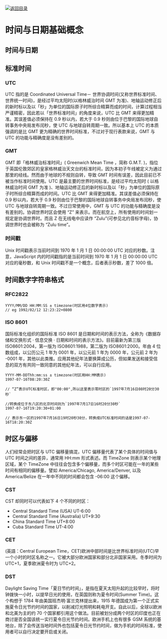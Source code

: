 [![返回目录](https://i.postimg.cc/JzFTMvjF/image.png)](https://github.com/wx-chevalier/Awesome-CheatSheets)

# 时间与日期基础概念

## 时间与日期

## 标准时间

### UTC

UTC 指的是 Coordinated Universal Time－ 世界协调时间(又称世界标准时间、世界统一时间)，是经过平均太阳时(以格林威治时间 GMT 为准)、地轴运动修正后的新时标以及以「秒」为单位的国际原子时所综合精算而成的时间，计算过程相当严谨精密，因此若以「世界标准时间」的角度来说，UTC 比 GMT 来得更加精准。其误差值必须保持在 0.9 秒以内，若大于 0.9 秒则由位于巴黎的国际地球自转事务中央局发布闰秒，使 UTC 与地球自转周期一致。所以基本上 UTC 的本质强调的是比 GMT 更为精确的世界时间标准，不过对于现行表款来说，GMT 与 UTC 的功能与精确度是没有差别的。

### GMT

GMT 即「格林威治标准时间」( Greenwich Mean Time ，简称 G.M.T. )，指位于英国伦敦郊区的皇家格林威治天文台的标准时间，因为本初子午线被定义为通过那里的经线。然而由于地球的不规则自转，导致 GMT 时间有误差，因此目前已不被当作标准时间使用。UTC 是最主要的世界时间标准，是经过平均太阳时 ( 以格林威治时间 GMT 为准 )、地轴运动修正后的新时标以及以「秒」为单位的国际原子时所综合精算而成的时间。UTC 比 GMT 来得更加精准。其误差值必须保持在 0.9 秒以内，若大于 0.9 秒则由位于巴黎的国际地球自转事务中央局发布闰秒，使 UTC 与地球自转周期一致。不过日常使用中，GMT 与 UTC 的功能与精确度是没有差别的。协调世界时区会使用 “Z” 来表示。而在航空上，所有使用的时间划一规定是协调世界时。而且 Z 在无线电中应读作 “Zulu”(可参见北约音标字母)，协调世界时也会被称为 “Zulu time”。

### 时间戳

Unix 时间戳表示当前时间到 1970 年 1 月 1 日 00:00:00 UTC 对应的秒数。注意，JavaScript 内的时间戳指的是当前时间到 1970 年 1 月 1 日 00:00:00 UTC 对应的毫秒数，和 Unix 时间戳不是一个概念，后者表示秒数，差了 1000 倍。

## 时间数字字符串格式

### RFC2822

```
YYYY/MM/DD HH:MM:SS ± timezone(时区用4位数字表示)
// eg 1992/02/12 12:23:22+0800
```

### ISO 8601

国际标准化组织的国际标准 ISO 8601 是日期和时间的表示方法，全称为《数据存储和交换形式 · 信息交换 · 日期和时间的表示方法》。目前最新为第三版 ISO8601:2004，第一版为 ISO8601:1988，第二版为 ISO8601:2000。年由 4 位数组成，以公历公元 1 年为 0001 年，以公元前 1 年为 0000 年，公元前 2 年为 -0001 年，其他以此类推。应用其他纪年法要换算成公历，但如果发送和接受信息的双方有共同一致同意的其他纪年法，可以自行应用。

```
YYYY-MM-DDThh:mm:ss ± timezone(时区用HH:MM表示)
1997-07-16T08:20:30Z

// “Z”表示UTC标准时区，即"00:00",所以这里表示零时区的`1997年7月16日08时20分30秒`

//转换成位于东八区的北京时间则为`1997年7月17日16时20分30秒`
1997-07-16T19:20:30+01:00

// 表示东一区的1997年7月16日19时20秒30分，转换成UTC标准时间的话是1997-07-16T18:20:30Z
```

## 时区与偏移

人们经常会把时区与 UTC 偏移量搞混，UTC 偏移量代表了某个具体的时间值与 UTC 时间之间的差异，通常用 HH:mm 形式表述。而 TimeZone 则表示某个地理区域，某个 TimeZone 中往往会包含多个偏移量，而多个时区可能在一年的某些时间有相同的偏移量。譬如 America/Chicago, America/Denver, 以及 America/Belize 在一年中不同的时间都会包含 -06:00 这个偏移。

### CST

CST 却同时可以代表如下 4 个不同的时区：

- Central Standard Time (USA) UT-6:00
- Central Standard Time (Australia) UT+9:30
- China Standard Time UT+8:00
- Cuba Standard Time UT-4:00

### CET

(英語：Central European Time，CET)欧洲中部时间是比世界标准时间(UTC)早一个小时的时区名称之一。它被大部分欧洲国家和部分北非国家采用。冬季时间为 UTC+1，夏季欧洲夏令时为 UTC+2。

### DST

Daylight Saving Time「夏日节约时间」，是指在夏天太阳升起的比较早时，将时钟拨快一小时，以提早日光的使用，在英国则称为夏令时间(Summer Time)。这个构想于 1784 年由美国班杰明·富兰克林提出来，1915 年德国成为第一个正式实施夏令日光节约时间的国家，以削减灯光照明和耗电开支。自此以后，全球以欧洲和北美为主的约 70 个国家都引用这个做法。目前被划分成两个时区的印度也正在商讨是否全国该统一实行夏令日光节约时间。欧洲手机上也有很多 GSM 系统的基地台，除了会传送当地时间外也包括夏令日光节约时间，做为手机的时间标准，使用者可以自行决定要开启或关闭。
